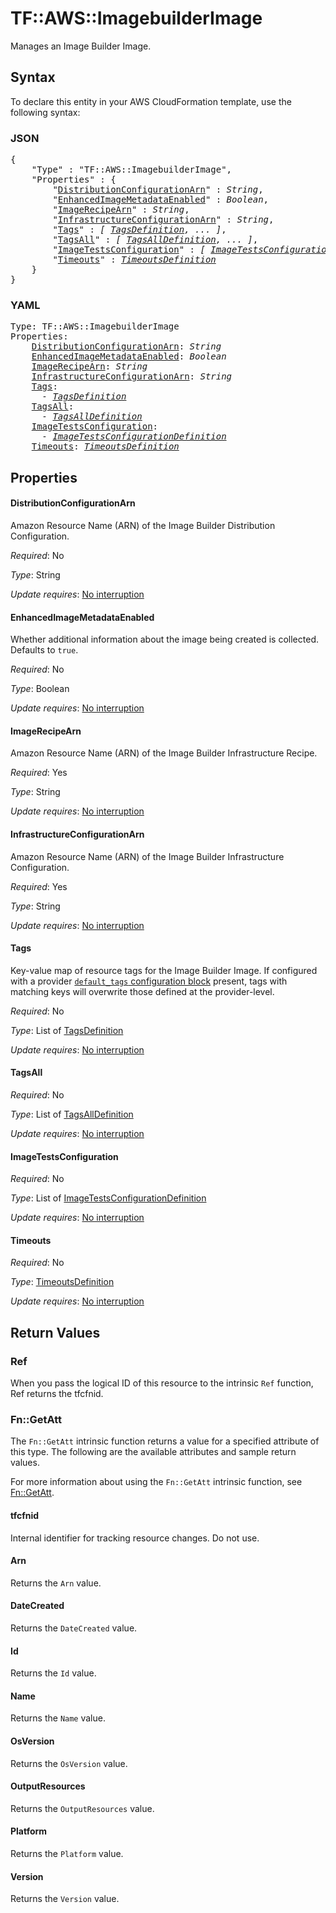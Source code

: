 # TF::AWS::ImagebuilderImage

Manages an Image Builder Image.

## Syntax

To declare this entity in your AWS CloudFormation template, use the following syntax:

### JSON

<pre>
{
    "Type" : "TF::AWS::ImagebuilderImage",
    "Properties" : {
        "<a href="#distributionconfigurationarn" title="DistributionConfigurationArn">DistributionConfigurationArn</a>" : <i>String</i>,
        "<a href="#enhancedimagemetadataenabled" title="EnhancedImageMetadataEnabled">EnhancedImageMetadataEnabled</a>" : <i>Boolean</i>,
        "<a href="#imagerecipearn" title="ImageRecipeArn">ImageRecipeArn</a>" : <i>String</i>,
        "<a href="#infrastructureconfigurationarn" title="InfrastructureConfigurationArn">InfrastructureConfigurationArn</a>" : <i>String</i>,
        "<a href="#tags" title="Tags">Tags</a>" : <i>[ <a href="tagsdefinition.md">TagsDefinition</a>, ... ]</i>,
        "<a href="#tagsall" title="TagsAll">TagsAll</a>" : <i>[ <a href="tagsalldefinition.md">TagsAllDefinition</a>, ... ]</i>,
        "<a href="#imagetestsconfiguration" title="ImageTestsConfiguration">ImageTestsConfiguration</a>" : <i>[ <a href="imagetestsconfigurationdefinition.md">ImageTestsConfigurationDefinition</a>, ... ]</i>,
        "<a href="#timeouts" title="Timeouts">Timeouts</a>" : <i><a href="timeoutsdefinition.md">TimeoutsDefinition</a></i>
    }
}
</pre>

### YAML

<pre>
Type: TF::AWS::ImagebuilderImage
Properties:
    <a href="#distributionconfigurationarn" title="DistributionConfigurationArn">DistributionConfigurationArn</a>: <i>String</i>
    <a href="#enhancedimagemetadataenabled" title="EnhancedImageMetadataEnabled">EnhancedImageMetadataEnabled</a>: <i>Boolean</i>
    <a href="#imagerecipearn" title="ImageRecipeArn">ImageRecipeArn</a>: <i>String</i>
    <a href="#infrastructureconfigurationarn" title="InfrastructureConfigurationArn">InfrastructureConfigurationArn</a>: <i>String</i>
    <a href="#tags" title="Tags">Tags</a>: <i>
      - <a href="tagsdefinition.md">TagsDefinition</a></i>
    <a href="#tagsall" title="TagsAll">TagsAll</a>: <i>
      - <a href="tagsalldefinition.md">TagsAllDefinition</a></i>
    <a href="#imagetestsconfiguration" title="ImageTestsConfiguration">ImageTestsConfiguration</a>: <i>
      - <a href="imagetestsconfigurationdefinition.md">ImageTestsConfigurationDefinition</a></i>
    <a href="#timeouts" title="Timeouts">Timeouts</a>: <i><a href="timeoutsdefinition.md">TimeoutsDefinition</a></i>
</pre>

## Properties

#### DistributionConfigurationArn

Amazon Resource Name (ARN) of the Image Builder Distribution Configuration.

_Required_: No

_Type_: String

_Update requires_: [No interruption](https://docs.aws.amazon.com/AWSCloudFormation/latest/UserGuide/using-cfn-updating-stacks-update-behaviors.html#update-no-interrupt)

#### EnhancedImageMetadataEnabled

Whether additional information about the image being created is collected. Defaults to `true`.

_Required_: No

_Type_: Boolean

_Update requires_: [No interruption](https://docs.aws.amazon.com/AWSCloudFormation/latest/UserGuide/using-cfn-updating-stacks-update-behaviors.html#update-no-interrupt)

#### ImageRecipeArn

Amazon Resource Name (ARN) of the Image Builder Infrastructure Recipe.

_Required_: Yes

_Type_: String

_Update requires_: [No interruption](https://docs.aws.amazon.com/AWSCloudFormation/latest/UserGuide/using-cfn-updating-stacks-update-behaviors.html#update-no-interrupt)

#### InfrastructureConfigurationArn

Amazon Resource Name (ARN) of the Image Builder Infrastructure Configuration.

_Required_: Yes

_Type_: String

_Update requires_: [No interruption](https://docs.aws.amazon.com/AWSCloudFormation/latest/UserGuide/using-cfn-updating-stacks-update-behaviors.html#update-no-interrupt)

#### Tags

Key-value map of resource tags for the Image Builder Image. If configured with a provider [`default_tags` configuration block](/docs/providers/aws/index.html#default_tags-configuration-block) present, tags with matching keys will overwrite those defined at the provider-level.

_Required_: No

_Type_: List of <a href="tagsdefinition.md">TagsDefinition</a>

_Update requires_: [No interruption](https://docs.aws.amazon.com/AWSCloudFormation/latest/UserGuide/using-cfn-updating-stacks-update-behaviors.html#update-no-interrupt)

#### TagsAll

_Required_: No

_Type_: List of <a href="tagsalldefinition.md">TagsAllDefinition</a>

_Update requires_: [No interruption](https://docs.aws.amazon.com/AWSCloudFormation/latest/UserGuide/using-cfn-updating-stacks-update-behaviors.html#update-no-interrupt)

#### ImageTestsConfiguration

_Required_: No

_Type_: List of <a href="imagetestsconfigurationdefinition.md">ImageTestsConfigurationDefinition</a>

_Update requires_: [No interruption](https://docs.aws.amazon.com/AWSCloudFormation/latest/UserGuide/using-cfn-updating-stacks-update-behaviors.html#update-no-interrupt)

#### Timeouts

_Required_: No

_Type_: <a href="timeoutsdefinition.md">TimeoutsDefinition</a>

_Update requires_: [No interruption](https://docs.aws.amazon.com/AWSCloudFormation/latest/UserGuide/using-cfn-updating-stacks-update-behaviors.html#update-no-interrupt)

## Return Values

### Ref

When you pass the logical ID of this resource to the intrinsic `Ref` function, Ref returns the tfcfnid.

### Fn::GetAtt

The `Fn::GetAtt` intrinsic function returns a value for a specified attribute of this type. The following are the available attributes and sample return values.

For more information about using the `Fn::GetAtt` intrinsic function, see [Fn::GetAtt](https://docs.aws.amazon.com/AWSCloudFormation/latest/UserGuide/intrinsic-function-reference-getatt.html).

#### tfcfnid

Internal identifier for tracking resource changes. Do not use.

#### Arn

Returns the <code>Arn</code> value.

#### DateCreated

Returns the <code>DateCreated</code> value.

#### Id

Returns the <code>Id</code> value.

#### Name

Returns the <code>Name</code> value.

#### OsVersion

Returns the <code>OsVersion</code> value.

#### OutputResources

Returns the <code>OutputResources</code> value.

#### Platform

Returns the <code>Platform</code> value.

#### Version

Returns the <code>Version</code> value.


